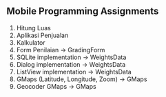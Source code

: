 ## Mobile Programming Assignments

1. Hitung Luas
2. Aplikasi Penjualan
3. Kalkulator
4. Form Penilaian -> GradingForm
5. SQLite implementation -> WeightsData
6. Dialog implementation -> WeightsData
7. ListView implementation -> WeightsData
8. GMaps (Latitude, Longitude, Zoom) -> GMaps
9. Geocoder GMaps -> GMaps
